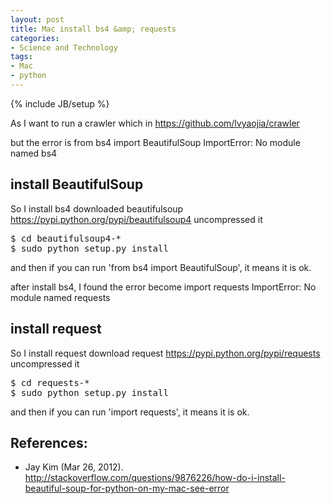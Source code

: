 ```yaml
---
layout: post
title: Mac install bs4 &amp; requests
categories:
- Science and Technology
tags:
- Mac
- python
---
```

{% include JB/setup %}

As I want to run a crawler which in <a href="https://github.com/lvyaojia/crawler">https://github.com/lvyaojia/crawler</a>

but the error is
from bs4 import BeautifulSoup 
ImportError: No module named bs4

## install BeautifulSoup
So I install bs4
downloaded beautifulsoup
<a href="https://pypi.python.org/pypi/beautifulsoup4" title="https://pypi.python.org/pypi/beautifulsoup4">https://pypi.python.org/pypi/beautifulsoup4
</a>uncompressed it
<pre>
$ cd beautifulsoup4-*
$ sudo python setup.py install
</pre>
and then if you can run 'from bs4 import BeautifulSoup', it means it is ok.

after install bs4, I found the error become
import requests
ImportError: No module named requests

## install request
So I install request
download request
<a href="https://pypi.python.org/pypi/requests" title="https://pypi.python.org/pypi/requests">https://pypi.python.org/pypi/requests
</a>uncompressed it
<pre>
$ cd requests-*
$ sudo python setup.py install
</pre>
and then if you can run 'import requests', it means it is ok.

## References:
+ Jay Kim (Mar 26, 2012). <a href="http://stackoverflow.com/questions/9876226/how-do-i-install-beautiful-soup-for-python-on-my-mac-see-error" title="http://stackoverflow.com/questions/9876226/how-do-i-install-beautiful-soup-for-python-on-my-mac-see-error">http://stackoverflow.com/questions/9876226/how-do-i-install-beautiful-soup-for-python-on-my-mac-see-error</a>

